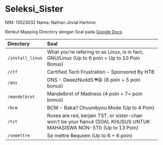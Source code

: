 # Seleksi_Sister

NIM: 13523032
Nama: Nathan Jovial Hartono

Berikut Mapping Directory dengan Soal pada <a href="https://docs.google.com/document/d/1G31VMHg9bdmN7qvU5Ud-S5KmOsrU2As2NYFB4AjFvd4/edit?tab=t.xmg71vvrf2pv#heading=h.g0nzmjnw16h0">Google Docs</a>


| Directory | Soal |
| :--- | :--- |
| `/install_linux`| What you're refering to as Linux, is in fact, GNU/Linux (Up to 6 poin + Up to 10 Poin Bonus) |
| `/ctf` | Certified Tech Frustration - Sponsored By HTB |
| `/dns` | DNS - DeeezNuddS 💔😩 (8 poin + 5 poin bonus) |
| `/mandelbrot` | Mandelbrot of Madness (4 poin + 7+ poin bonus) |
| `/bcm` | BCM - Baka\!\! Chuunibyou Mode (Up to 4 Poin) |
| `/tst` | Roses are red, kerjain TST, or sister-chan won't be your fiancé (SOAL KHUSUS UNTUK MAHASISWA NON-STI) (Up to 13 Poin) |
| `/semettre` | Se mettre Requiem (Up to 6 + 8 poin) |